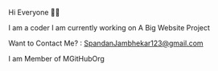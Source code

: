 Hi Everyone 👋🏻

I am a coder
I am currently working on  A Big Website Project

Want to Contact Me? : SpandanJambhekar123@gmail.com

I am Member of MGitHubOrg

